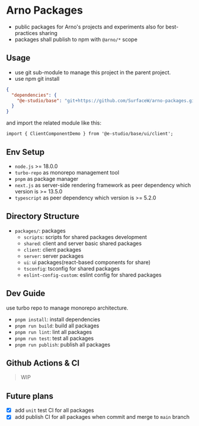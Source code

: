 # Arno Packages

- public packages for Arno's projects and experiments also for best-practices sharing
- packages shall publish to npm with `@arno/*` scope

## Usage

* use git sub-module to manage this project in the parent project.
* use npm git install

```json
{
  "dependencies": {
    "@e-studio/base": "git+https://github.com/SurfaceW/arno-packages.git"
  }
}
```

and import the related module like this:

```tsx
import { ClientComponentDemo } from '@e-studio/base/ui/client';
```

## Env Setup

- `node.js` >= 18.0.0
- `turbo-repo` as monorepo management tool
- `pnpm` as package manager
- `next.js` as server-side rendering framework as peer dependency which version is >= 13.5.0
- `typescript` as peer dependency which version is >= 5.2.0

## Directory Structure

- `packages/`: packages
  - `scripts`: scripts for shared packages development
  - `shared`: client and server basic shared packages
  - `client`: client packages
  - `server`: server packages
  - `ui`: ui packages(react-based components for share)
  - `tsconfig`: tsconfig for shared packages
  - `eslint-config-custom`: eslint config for shared packages

## Dev Guide

use turbo repo to manage monorepo architecture.

- `pnpm install`: install dependencies
- `pnpm run build`: build all packages
- `pnpm run lint`: lint all packages
- `pnpm run test`: test all packages
- `pnpm run publish`: publish all packages

## Github Actions & CI

> WIP

## Future plans

- [x] add `unit` test CI for all packages
- [x] add publish CI for all packages when commit and merge to `main` branch

